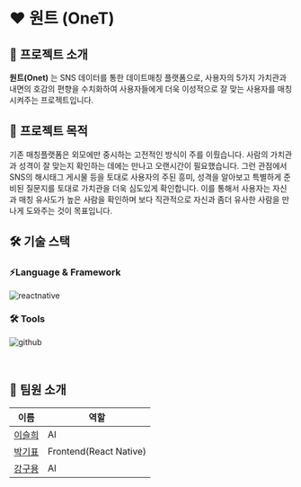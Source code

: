 # ❤️ 원트 (OneT)


## 📌 프로젝트 소개
**원트(Onet)** 는 SNS 데이터를 통한 데이트매칭 플랫폼으로, 사용자의 5가지 가치관과 내면의 호감의 편향을 수치화하여 사용자들에게 더욱 이성적으로 잘 맞는 사용자를 매칭시켜주는 프로젝트입니다.
</br>
## 📌 프로젝트 목적
기존 매칭플랫폼은 외모에만 중시하는 고전적인 방식이 주를 이뤘습니다. 사람의 가치관과 성격이 잘 맞는지 확인하는 데에는 만나고 오랜시간이 필요했습니다. 그런 관점에서 SNS의 해시태그 게시물 등을 토대로 사용자의 주된 흥미, 성격을 알아보고 특별하게 준비된 질문지를 토대로 가치관을 더욱 심도있게 확인합니다. 
이를 통해서 사용자는 자신과 매칭 유사도가 높은 사람을 확인하며 보다 직관적으로 자신과 좀더 유사한 사람을 만나게 도와주는 것이 목표입니다. 



## 🛠️ 기술 스택
### ⚡️Language & Framework  

![reactnative](https://img.shields.io/badge/reactnative-20232A?style=for-the-badge&logo=react&logoColor=61DAFB)

### 🛠 Tools  
![github](https://img.shields.io/badge/github-181717?style=for-the-badge&logo=github&logoColor=white)  


</br>

## 👋️ 팀원 소개  
| 이름 | 역할 |  
| ---- | ---- |  
| [이슬희](https://github.com/leeseulhui) | AI |
| [박기표](https://github.com/ppward) | Frontend(React Native) |  
| [강구용](https://github.com/kangguyong) | AI |
